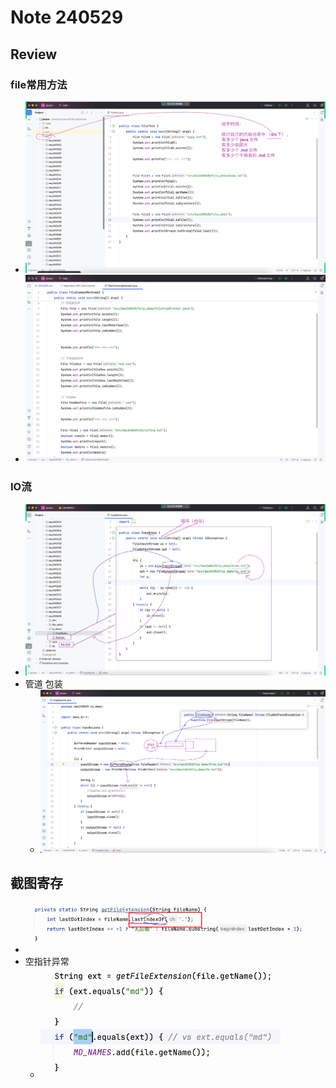 # Note 240529

## Review

### file常用方法
- ![img_5.png](img_5.png)
- ![img_2.png](img_2.png)

### IO流
- ![img_3.png](img_3.png)
- 管道 包装
  - ![img_4.png](img_4.png)

## 截图寄存
- ![img.png](img.png)
- 空指针异常
  - ![img_1.png](img_1.png)
